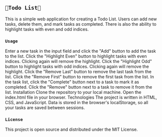 ## `📝Todo List📝`

This is a simple web application for creating a Todo List. Users can add new tasks, delete them, and mark tasks as completed. There is also the ability to highlight tasks with even and odd indices.

### `Usage`

Enter a new task in the input field and click the "Add" button to add the task to the list.
Click the "Highlight Even" button to highlight tasks with even indices. Clicking again will remove the highlight.
Click the "Highlight Odd" button to highlight tasks with odd indices. Clicking again will remove the highlight.
Click the "Remove Last" button to remove the last task from the list.
Click the "Remove First" button to remove the first task from the list.
In the task list, click the "Complete" button next to a task to mark it as completed.
Click the "Remove" button next to a task to remove it from the list.
Installation
Clone the repository to your local machine.
Open the index.html file in your browser.
Technologies
The project is written in HTML, CSS, and JavaScript. Data is stored in the browser's localStorage, so all your tasks are saved between sessions.

### `License`

This project is open source and distributed under the MIT License.
